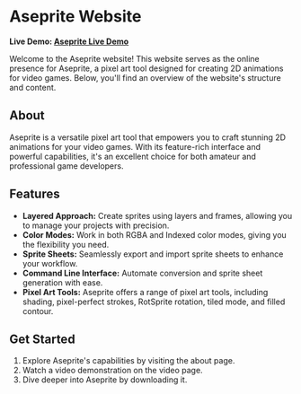 # Aseprite Website

**Live Demo: [Aseprite Live Demo](https://xpov.github.io/final-css-project/)**

Welcome to the Aseprite website! This website serves as the online presence for Aseprite, a pixel art tool designed for creating 2D animations for video games. Below, you'll find an overview of the website's structure and content.

## About

Aseprite is a versatile pixel art tool that empowers you to craft stunning 2D animations for your video games. With its feature-rich interface and powerful capabilities, it's an excellent choice for both amateur and professional game developers.

## Features

- **Layered Approach:** Create sprites using layers and frames, allowing you to manage your projects with precision.
- **Color Modes:** Work in both RGBA and Indexed color modes, giving you the flexibility you need.
- **Sprite Sheets:** Seamlessly export and import sprite sheets to enhance your workflow.
- **Command Line Interface:** Automate conversion and sprite sheet generation with ease.
- **Pixel Art Tools:** Aseprite offers a range of pixel art tools, including shading, pixel-perfect strokes, RotSprite rotation, tiled mode, and filled contour.

## Get Started

1. Explore Aseprite's capabilities by visiting the about page.
2. Watch a video demonstration on the video page.
3. Dive deeper into Aseprite by downloading it.


